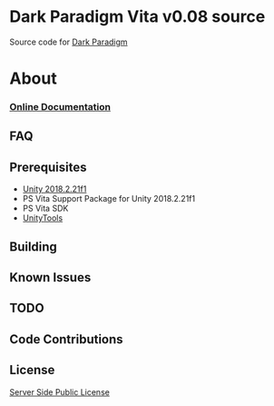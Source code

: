 # Dark Paradigm Vita v0.08 source
Source code for [Dark Paradigm](https://vitadb.rinnegatamante.it/#/info/594) 

# About
### [Online Documentation](https://dark-paradigm-ps-vita.vercel.app/)
## FAQ

## Prerequisites
* [Unity 2018.2.21f1](https://unity.com/releases/editor/whats-new/2018.2.21#release-notes)
* PS Vita Support Package for Unity 2018.2.21f1
* PS Vita SDK
* [UnityTools](https://silica.codes/SilicaAndPina/unitytools)

## Building

## Known Issues

## TODO

## Code Contributions

## License
[Server Side Public License](https://www.mongodb.com/licensing/server-side-public-license)
